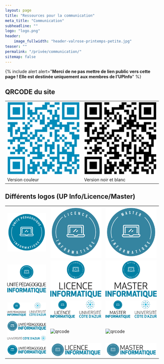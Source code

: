 ```yaml
---
layout: page
title: "Ressources pour la communication"
meta_title: "Communication"
subheadline: ""
logo: "logo.png"
header:
    image_fullwidth: "header-valrose-printemps-petite.jpg"
teaser: ""
permalink: "/privée/communication/"
sitemap: false
---
```


{% include alert alert="<b>Merci de ne pas mettre de lien public vers
cette page ! Elle est destinée uniquement aux membres de l’UPInfo</b>"
%}

## QRCODE du site


<table>
<tr>
<td><img src="/assets/img/logos/qrcode_couleur.png" alt="qrcode"     /> </td>
<td><img src="/assets/img/logos/qrcode_noiretblanc.png" alt="qrcode" /> </td>
</tr>
<tr>
<td> Version couleur </td>
<td> Version noir et blanc </td>
</tr>
</table>



## Différents logos (UP Info/Licence/Master)


<table>


<tr>
<td>
<img src="/assets/img/logos/logo_rond-up.png" alt="qrcode" />
</td>
<td>
<img src="/assets/img/logos/logo_rond-l.png" alt="qrcode" />
</td>
<td>
<img src="/assets/img/logos/logo_rond-m.png" alt="qrcode"/>
</td>
</tr>


<tr>
<td>
<img src="/assets/img/logos/logo_haut-up.png" alt="qrcode"/>
</td>
<td>
<img src="/assets/img/logos/logo_haut-l.png" alt="qrcode"/>
</td>
<td>
<img src="/assets/img/logos/logo_haut-m.png" alt="qrcode"/>
</td>
</tr>


<tr>
<td>
<img src="/assets/img/logos/logo_haut_uca-up.png" alt="qrcode"/>
</td>
<td>
<img src="/assets/img/logos/logo_haut_uca-l.png" alt="qrcode" />
</td>
<td>
<img src="/assets/img/logos/logo_haut_uca.png" alt="qrcode" />
</td>
</tr>


<tr>
<td>
<img src="/assets/img/logo_alpha-up.png" alt="qrcode"/>
</td>
<td>
<img src="/assets/img/logo_alpha-l.png" alt="qrcode"/>
</td>
<td>
<img src="/assets/img/logo_alpha.png" alt="qrcode"/>
</td>
</tr>


<tr>
<td>
<img src="/assets/img/logos/logo_up.png" alt="qrcode"/>
</td>
<td>
<img src="/assets/img/logos/logo_licence.png" alt="qrcode"/>
</td>
<td>
<img src="/assets/img/logos/logo_master.png" alt="qrcode"/>
</td>
</tr>




</table>

